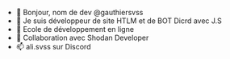 - 👋 Bonjour, nom de dev @gauthiersvss
- 👀 Je suis développeur de site HTLM et de BOT Dicrd avec J.S
- 🌱 Ecole de développement en ligne
- 💞️ Collaboration avec Shodan Developer
- 📫 ali.svss sur Discord

